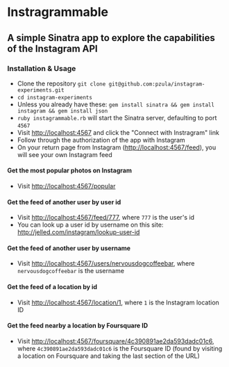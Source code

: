# Instragrammable
## A simple Sinatra app to explore the capabilities of the Instagram API

### Installation & Usage
- Clone the repository `git clone git@github.com:pzula/instagram-experiments.git`
- `cd instagram-experiments`
- Unless you already have these: `gem install sinatra && gem install instagram && gem install json`
- `ruby instagrammable.rb` will start the Sinatra server, defaulting to port `4567`
- Visit <http://localhost:4567> and click the "Connect with Instragram" link
- Follow through the authorization of the app with Instagram
- On your return page from Instagram (<http://localhost:4567/feed>), you will see your own Instagram feed

#### Get the most popular photos on Instagram
- Visit <http://localhost:4567/popular>

#### Get the feed of another user by user id
- Visit <http://localhost:4567/feed/777>, where `777` is the user's id
- You can look up a user id by username on this site: <http://jelled.com/instagram/lookup-user-id>

#### Get the feed of another user by username
- Visit <http://localhost:4567/users/nervousdogcoffeebar>, where `nervousdogcoffeebar` is the username

#### Get the feed of a location by id
- Visit <http://localhost:4567/location/1>, where `1` is the Instagram location ID

#### Get the feed nearby a location by Foursquare ID
- Visit <http://localhost:4567/foursquare/4c390891ae2da593dadc01c6>, where `4c390891ae2da593dadc01c6` is the Foursquare ID (found by visiting a location on Foursquare and taking the last section of the URL)

